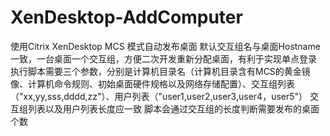 # XenDesktop-AddComputer
使用Citrix XenDesktop MCS 模式自动发布桌面
默认交互组名与桌面Hostname一致，一台桌面一个交互组，方便二次开发重新分配桌面，有利于实现单点登录
执行脚本需要三个参数，分别是计算机目录名（计算机目录含有MCS的黄金镜像、计算机命令规则、初始桌面硬件规格以及网络存储配置）、交互组列表（"xx,yy,sss,dddd,zz"）、用户列表（"user1,user2,user3,user4，user5"）
交互组列表以及用户列表长度应一致
脚本会通过交互组的长度判断需要发布的桌面个数
